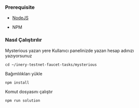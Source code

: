 ### Prerequisite

- [NodeJS](https://nodejs.org/en/)

- NPM



### Nasıl Çalıştırılır

Mysterious yazan yere  Kullanıcı panelinizde yazan hesap adınızı yazıyorsunuz

```shell
cd ~/inery-testnet-faucet-tasks/mysterious
```


Bağımlılıkları yükle

```shell
npm install
```



Komut dosyasını çalıştır

```
npm run solution
```
